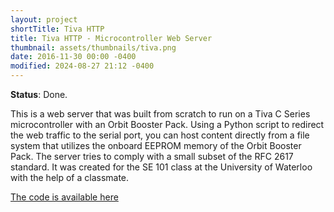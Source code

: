 ```yaml
---
layout: project
shortTitle: Tiva HTTP
title: Tiva HTTP - Microcontroller Web Server
thumbnail: assets/thumbnails/tiva.png
date: 2016-11-30 00:00 -0400
modified: 2024-08-27 21:12 -0400
---
```


<!---
Write a really in depth explanation for this with more pictures and maybe refactor and redo my code
-->

**Status**: Done.

This is a web server that was built from scratch to run on a Tiva C Series microcontroller with an Orbit Booster Pack. Using a Python script to redirect the web traffic to the serial port, you can host content directly from a file system that utilizes the onboard EEPROM memory of the Orbit Booster Pack. The server tries to comply with a small subset of the RFC 2617 standard. It was created for the SE 101 class at the University of Waterloo with the help of a classmate.

[The code is available here](https://github.com/AideTechBot/tiva-httpd)
